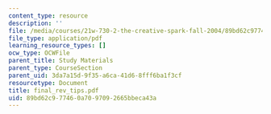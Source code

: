 ```yaml
---
content_type: resource
description: ''
file: /media/courses/21w-730-2-the-creative-spark-fall-2004/89bd62c977460a7097092665bbeca43a_final_rev_tips.pdf
file_type: application/pdf
learning_resource_types: []
ocw_type: OCWFile
parent_title: Study Materials
parent_type: CourseSection
parent_uid: 3da7a15d-9f35-a6ca-41d6-8fff6ba1f3cf
resourcetype: Document
title: final_rev_tips.pdf
uid: 89bd62c9-7746-0a70-9709-2665bbeca43a
---
```

